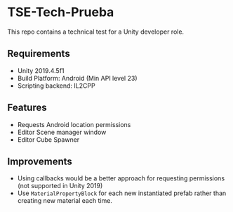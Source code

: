# TSE-Tech-Prueba

This repo contains a technical test for a Unity developer role. 


## Requirements

- Unity 2019.4.5f1
- Build Platform: Android (Min API level 23)
- Scripting backend: IL2CPP

## Features

- Requests Android location permissions
- Editor Scene manager window
- Editor Cube Spawner

## Improvements

- Using callbacks would be a better approach for requesting permissions (not supported in Unity 2019)
- Use `MaterialPropertyBlock` for each new instantiated prefab rather than creating new material each time. 
